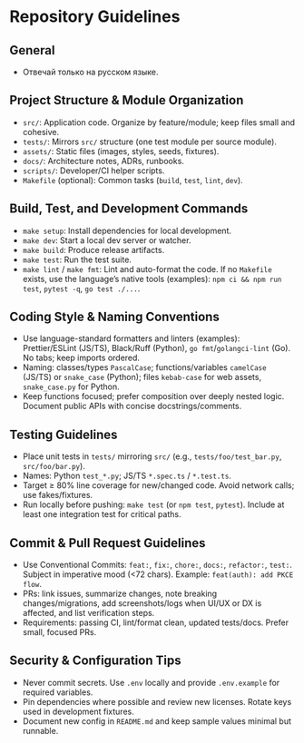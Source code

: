 # Repository Guidelines

## General
- Отвечай только на русском языке.

## Project Structure & Module Organization
- `src/`: Application code. Organize by feature/module; keep files small and cohesive.
- `tests/`: Mirrors `src/` structure (one test module per source module).
- `assets/`: Static files (images, styles, seeds, fixtures).
- `docs/`: Architecture notes, ADRs, runbooks.
- `scripts/`: Developer/CI helper scripts.
- `Makefile` (optional): Common tasks (`build`, `test`, `lint`, `dev`).

## Build, Test, and Development Commands
- `make setup`: Install dependencies for local development.
- `make dev`: Start a local dev server or watcher.
- `make build`: Produce release artifacts.
- `make test`: Run the test suite.
- `make lint` / `make fmt`: Lint and auto-format the code.
If no `Makefile` exists, use the language’s native tools (examples): `npm ci && npm run test`, `pytest -q`, `go test ./...`.

## Coding Style & Naming Conventions
- Use language-standard formatters and linters (examples): Prettier/ESLint (JS/TS), Black/Ruff (Python), `go fmt`/`golangci-lint` (Go). No tabs; keep imports ordered.
- Naming: classes/types `PascalCase`; functions/variables `camelCase` (JS/TS) or `snake_case` (Python); files `kebab-case` for web assets, `snake_case.py` for Python.
- Keep functions focused; prefer composition over deeply nested logic. Document public APIs with concise docstrings/comments.

## Testing Guidelines
- Place unit tests in `tests/` mirroring `src/` (e.g., `tests/foo/test_bar.py`, `src/foo/bar.py`).
- Names: Python `test_*.py`; JS/TS `*.spec.ts` / `*.test.ts`.
- Target ≥ 80% line coverage for new/changed code. Avoid network calls; use fakes/fixtures.
- Run locally before pushing: `make test` (or `npm test`, `pytest`). Include at least one integration test for critical paths.

## Commit & Pull Request Guidelines
- Use Conventional Commits: `feat:`, `fix:`, `chore:`, `docs:`, `refactor:`, `test:`. Subject in imperative mood (<72 chars). Example: `feat(auth): add PKCE flow`.
- PRs: link issues, summarize changes, note breaking changes/migrations, add screenshots/logs when UI/UX or DX is affected, and list verification steps.
- Requirements: passing CI, lint/format clean, updated tests/docs. Prefer small, focused PRs.

## Security & Configuration Tips
- Never commit secrets. Use `.env` locally and provide `.env.example` for required variables.
- Pin dependencies where possible and review new licenses. Rotate keys used in development fixtures.
- Document new config in `README.md` and keep sample values minimal but runnable.
